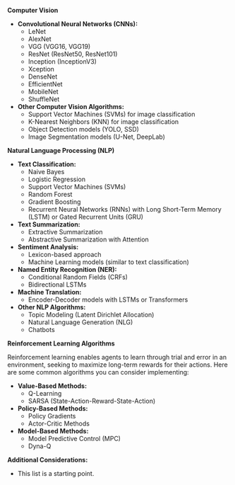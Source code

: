 **Computer Vision**

* **Convolutional Neural Networks (CNNs):**
    * LeNet
    * AlexNet
    * VGG (VGG16, VGG19)
    * ResNet (ResNet50, ResNet101)
    * Inception (InceptionV3)
    * Xception
    * DenseNet
    * EfficientNet
    * MobileNet
    * ShuffleNet
* **Other Computer Vision Algorithms:**
    * Support Vector Machines (SVMs) for image classification
    * K-Nearest Neighbors (KNN) for image classification
    * Object Detection models (YOLO, SSD)
    * Image Segmentation models (U-Net, DeepLab)

**Natural Language Processing (NLP)**

* **Text Classification:**
    * Naive Bayes
    * Logistic Regression
    * Support Vector Machines (SVMs)
    * Random Forest
    * Gradient Boosting
    * Recurrent Neural Networks (RNNs) with Long Short-Term Memory (LSTM) or Gated Recurrent Units (GRU)
* **Text Summarization:**
    * Extractive Summarization
    * Abstractive Summarization with Attention
* **Sentiment Analysis:**
    * Lexicon-based approach
    * Machine Learning models (similar to text classification)
* **Named Entity Recognition (NER):**
    * Conditional Random Fields (CRFs)
    * Bidirectional LSTMs
* **Machine Translation:**
    * Encoder-Decoder models with LSTMs or Transformers
* **Other NLP Algorithms:**
    * Topic Modeling (Latent Dirichlet Allocation)
    * Natural Language Generation (NLG)
    * Chatbots

**Reinforcement Learning Algorithms**

Reinforcement learning enables agents to learn through trial and error in an environment, seeking to maximize long-term rewards for their actions. Here are some common algorithms you can consider implementing:

* **Value-Based Methods:**
    * Q-Learning
    * SARSA (State-Action-Reward-State-Action)
* **Policy-Based Methods:**
    * Policy Gradients
    * Actor-Critic Methods
* **Model-Based Methods:**
    * Model Predictive Control (MPC)
    * Dyna-Q

**Additional Considerations:**

* This list is a starting point.